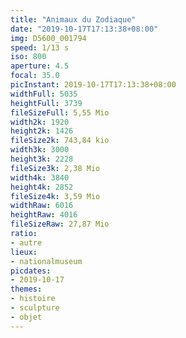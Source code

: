```yaml
---
title: "Animaux du Zodiaque"
date: "2019-10-17T17:13:38+08:00"
img: D5600_001794
speed: 1/13 s
iso: 800
aperture: 4.5
focal: 35.0
picInstant: 2019-10-17T17:13:38+08:00
widthFull: 5035
heightFull: 3739
fileSizeFull: 5,55 Mio
width2k: 1920
height2k: 1426
fileSize2k: 743,84 kio
width3k: 3000
height3k: 2228
fileSize3k: 2,38 Mio
width4k: 3840
height4k: 2852
fileSize4k: 3,59 Mio
widthRaw: 6016
heightRaw: 4016
fileSizeRaw: 27,87 Mio
ratio:
- autre
lieux:
- nationalmuseum
picdates:
- 2019-10-17
themes:
- histoire
- sculpture
- objet
---
```


